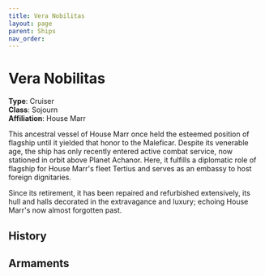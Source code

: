 ```yaml
---
title: Vera Nobilitas
layout: page
parent: Ships
nav_order: 
---
```


# Vera Nobilitas
**Type**: Cruiser  
**Class**: Sojourn  
**Affiliation**: House Marr  

This ancestral vessel of House Marr once held the esteemed position of flagship until it yielded that honor to the Maleficar. Despite its venerable age, the ship has only recently entered active combat service, now stationed in orbit above Planet Achanor. Here, it fulfills a diplomatic role of flagship for House Marr's fleet Tertius and serves as an embassy to host foreign dignitaries.

Since its retirement, it has been repaired and refurbished extensively, its hull and halls decorated in the extravagance and luxury; echoing House Marr's now almost forgotten past.

## History


## Armaments

